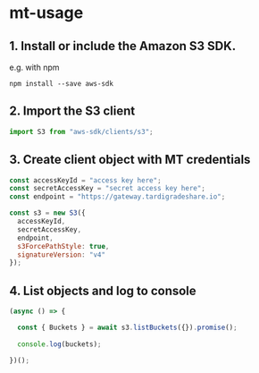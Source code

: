 # mt-usage

## 1. Install or include the Amazon S3 SDK.

e.g. with npm

```
npm install --save aws-sdk
```

## 2. Import the S3 client

``` javascript
import S3 from "aws-sdk/clients/s3";
```

## 3. Create client object with MT credentials

``` javascript
const accessKeyId = "access key here";
const secretAccessKey = "secret access key here";
const endpoint = "https://gateway.tardigradeshare.io";

const s3 = new S3({
  accessKeyId,
  secretAccessKey,
  endpoint,
  s3ForcePathStyle: true,
  signatureVersion: "v4"
});
```

## 4. List objects and log to console

``` javascript
(async () => {

  const { Buckets } = await s3.listBuckets({}).promise();
  
  console.log(buckets);

})();

```
